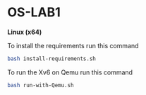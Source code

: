 # OS-LAB1
**Linux (x64)**  
  
To install the requirements run this command  
```bash
bash install-requirements.sh
```  
To run the Xv6 on Qemu run this command  
```bash
bash run-with-Qemu.sh
```  
